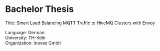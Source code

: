 # Bachelor Thesis

Title: Smart Load Balancing MQTT Traffic to HiveMQ Clusters with Envoy

Language: German  
University: TH-Köln  
Organization: inovex GmbH  
